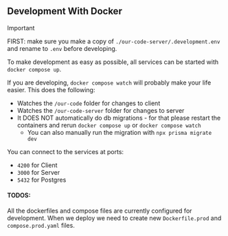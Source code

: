 ## Development With Docker

> [!IMPORTANT]
> FIRST: make sure you make a copy of `./our-code-server/.development.env` and rename to `.env` before developing.

To make development as easy as possible, all services can be started with `docker compose up`.

If you are developing, `docker compose watch` will probably make your life easier. This does the following:
- Watches the `/our-code` folder for changes to client
- Watches the `/our-code-server` folder for changes to server
- It DOES NOT automatically do db migrations - for that please restart the containers and rerun `docker compose up` or `docker compose watch`
  - You can also manually run the migration with `npx prisma migrate dev`

You can connect to the services at ports:
- `4200` for Client
- `3000` for Server
- `5432` for Postgres

#### TODOS:
All the dockerfiles and compose files are currently configured for development. When we deploy we need to create new `Dockerfile.prod` and `compose.prod.yaml` files.